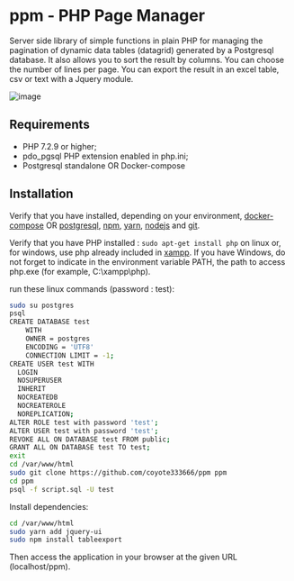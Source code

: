 # ppm - PHP Page Manager

Server side library of simple functions in plain PHP for managing the pagination of dynamic data tables (datagrid) generated by a Postgresql database. It also allows you to sort the result by columns. You can choose the number of lines per page. You can export the result in an excel table, csv or text with a Jquery module.

![image](https://user-images.githubusercontent.com/24400013/220802581-59266b52-8214-49d8-8a14-fa924351f43c.png)

Requirements
------------

  * PHP 7.2.9 or higher;
  * pdo_pgsql PHP extension enabled in php.ini;
  * Postgresql standalone OR Docker-compose

Installation
------------

Verify that you have installed, depending on your environment, [docker-compose][1] OR [postgresql][2], [npm][4], [yarn][5], [nodejs][6] and [git][7].

Verify that you have PHP installed : `sudo apt-get install php` on linux or, for windows, use php already included in [xampp][3].
If you have Windows, do not forget to indicate in the environment variable PATH, 
the path to access php.exe (for example, C:\xampp\php).

run these linux commands (password : test):

```bash
sudo su postgres
psql
CREATE DATABASE test
    WITH 
    OWNER = postgres
    ENCODING = 'UTF8'
    CONNECTION LIMIT = -1;
CREATE USER test WITH
  LOGIN
  NOSUPERUSER
  INHERIT
  NOCREATEDB
  NOCREATEROLE
  NOREPLICATION;
ALTER ROLE test with password 'test';
ALTER USER test with password 'test';
REVOKE ALL ON DATABASE test FROM public;
GRANT ALL ON DATABASE test TO test;        
exit
cd /var/www/html
sudo git clone https://github.com/coyote333666/ppm ppm
cd ppm
psql -f script.sql -U test
```
Install dependencies:

```bash
cd /var/www/html
sudo yarn add jquery-ui
sudo npm install tableexport
```

Then access the application in your browser at the given URL (localhost/ppm).

[1]: https://docs.docker.com/compose/install/
[2]: https://www.postgresql.org/
[3]: https://www.apachefriends.org/index.html
[4]: https://www.npmjs.com/
[5]: https://yarnpkg.com/
[6]: https://nodejs.org/en/
[7]: https://git-scm.com/

